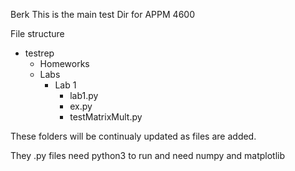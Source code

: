 Berk
This is the main test Dir for APPM 4600

File structure 
- testrep
  - Homeworks
  - Labs
    - Lab 1
      - lab1.py
      - ex.py
      - testMatrixMult.py

These folders will be continualy updated as files are added. 

They .py files need python3 to run and need numpy and matplotlib 

